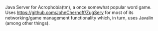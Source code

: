 Java Server for Acrophobia(tm), a once somewhat popular word game.   Uses https://github.com/JohnChernoff/ZugServ for most of its networking/game management functionality which, in turn, uses Javalin (among other things).
